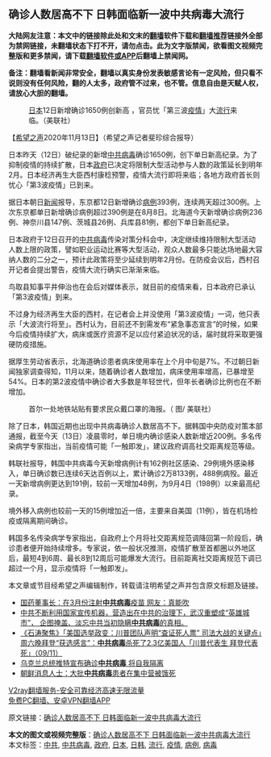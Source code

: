  <h2>确诊人数居高不下 日韩面临新一波中共病毒大流行</h2> <p class="notice"><b>大陆网友注意：本文中的链接除此处和文末的<a href="https://github.com/bannedbook/fanqiang" >翻墙</a>软件下载和<a href="https://github.com/killgcd/justmysocks/blob/master/README.md">翻墙推荐</a>链接外全部为禁网链接，未翻墙状态下打不开，请勿点击。此为文字版禁闻，欲看图文视频完整版和更多禁闻，请下载<a href="https://github.com/bannedbook/fanqiang">翻墙软件或APP</a>后翻墙上禁闻网。</p><p>备注：翻墙看新闻非常安全，翻墙以真实身份发表敏感言论有一定风险，但只看不说则没有任何风险，翻的人太多，政府管不过来，也不管。信息自由是天赋人权，请放心大胆的翻墙。</b></p>  <div class="entry"> <figure><figcaption><a href="https://www.bannedbook.org/bnews/tag/%e6%97%a5%e6%9c%ac/" class="st_tag internal_tag" rel="tag" title="标签 日本 下的日志">日本</a>12日新增确诊1650例创新高 ，官员忧「第三波<a href="https://www.bannedbook.org/bnews/tag/%E7%96%AB%E6%83%85/" class="st_tag internal_tag" rel="tag" title="标签 疫情 下的日志">疫情</a>」大<a href="https://www.bannedbook.org/bnews/tag/%E6%B5%81%E8%A1%8C/" class="st_tag internal_tag" rel="tag" title="标签 流行 下的日志">流行</a>来临。（美联社）</figcaption></figure> <p>【<span class='wp_keywordlink_affiliate'><a href="https://www.soundofhope.org" title="希望之声" target="_blank">希望之声</a></span>2020年11月13日】（希望之声记者斐珍综合报导）</p> <p>日本昨天（12日）破纪录的新增<a href="https://www.bannedbook.org/bnews/tag/%e4%b8%ad%e5%85%b1%e7%97%85%e6%af%92/" class="st_tag internal_tag" rel="tag" title="标签 中共病毒 下的日志">中共病毒</a>确诊1650例，创下单日新高纪录。为了抑制疫情的持续扩散，日本<a href="https://www.bannedbook.org/bnews/tag/%e6%94%bf%e5%ba%9c/" class="st_tag internal_tag" rel="tag" title="标签 政府 下的日志">政府</a>已决定将限制大型活动参与人数的政策延长到明年2月。日本经济再生大臣西村康稔预警，疫情大流行即将来临；各地方政府首长则忧心「第3波疫情」已到来。</p> <p>据日本朝日<span class='wp_keywordlink_affiliate'><a href="https://www.bannedbook.org/" title="新闻">新闻</a></span>报导，东京都12日新增确诊<a href="https://www.bannedbook.org/bnews/tag/%E7%97%85%E4%BE%8B/" class="st_tag internal_tag" rel="tag" title="标签 病例 下的日志">病例</a>393例，连续两天超过300例。上次东京都单日新增确诊病例超过390例是在8月8日。北海道今天新增确诊病例236例、神奈川县147例、茨城县26例、兵库县81例，都创下单日新高纪录。</p>  <p>日本政府于12日召开的<a href="https://www.bannedbook.org/bnews/tag/%e4%b8%ad%e5%85%b1/" class="st_tag internal_tag" rel="tag" title="标签 中共 下的日志">中共</a><a href="https://www.bannedbook.org/bnews/tag/%e7%97%85%e6%af%92/" class="st_tag internal_tag" rel="tag" title="标签 病毒 下的日志">病毒</a>传染对策分科会中，决定继续维持限制大型活动人数上限的政策，譬如职业运动比赛等大型活动，观众人数最多只能达场地最大容纳人数的二分之一，预计此政策将至少延续到明年2月份。在防疫会议后，西村召开记者会提出警告，疫情大流行确实已渐渐来临。</p> <p>鸟取县知事平井伸治也在会后对媒体表示，就目前的疫情来看，日本政府已承认「第3波疫情」到来。</p> <p>不过身为经济再生大臣的西村，在记者会上并没使用「第3波疫情」一词，他只表示「大波流行将至」。西村认为，目前还不到需发布“紧急事态宣言”的时候，如果今后疫情持续扩大，病床或医疗资源不足以应付紧迫状况的话，届时就将采取更强硬防疫措施。</p>  <p>据厚生劳动省表示，北海道确诊患者病床使用率在上个月中旬是7%。不过朝日新闻独家调查得知，11月以来，随着确诊者人数增加，病床使用率增高，已暴增至54%。日本的第2波疫情中确诊者大多数是年轻世代，但年长者确诊比例也在不断增加。</p> <figure><figcaption>首尔一处地铁站贴有要求民众戴口罩的海报。（ 图/ 美联社）</figcaption></figure> <p>除了日本，韩国近期也出现中共病毒确诊人数居高不下。据韩国中央防疫对策本部通报，截至今天（13日）凌晨零时，单日境内确诊感染人数新增近200例。多名传染病学专家指出，当前疫情可能「一触即发」，建议政府调高社交距离规范等级。</p> <p>韩联社报导，韩国中共病毒今天新增病例计有162例社区感染、29例境外感染移入，单日确诊数已连续6天达百例以上，累计确诊2万8133例，488例病殁。最近一天新增病例更达到191例，较前一天增加48例，为9月4日（198例）以来最高纪录。</p>  <p>境外移入病例也较前一天的15例增加近一倍，主要来自美国（11例），皆在机场检疫或隔离期间确诊。</p> <p>韩国多名传染病学专家指出，自政府上个月将社交距离规范调降回第一阶段后，确诊患者便开始持续增多。专家说，依一般状况推测，疫情扩散至首都圈以外地区后，最短4到6周、最长8到12周后可能爆发大流行。目前距离社交距离规范下调已超过一个月，显示疫情将「一触即发」。</p> <p>本文章或节目经希望之声编辑制作，转载请注明希望之声并包含原文标题及链接。</p>  <ul class='op-related-articles' title='相关阅读'> <li><a href='https://www.bannedbook.org/bnews/cbnews/20201112/1429687.html' target='_blank'>国药董事长：在3月份注射<b>中共病毒</b>疫苗 网友：真能吹</a></li> <li><a href='https://www.bannedbook.org/bnews/bannedvideo/20201111/1429553.html' target='_blank'>中共不断利用国家宣传机器，营造出在中共的治理下，武汉重塑成“英雄城市”， 企图掩盖、淡忘中共当初隐瞒<b>中共病毒</b>的真相。</a></li> <li><a href='https://www.bannedbook.org/bnews/bannedvideo/20201110/1428518.html' target='_blank'>《石涛聚焦》「美国选举政变：川普团队声明“查证死人票” 司法大战的关键点」周六晚拜登“获选感言”：<b>中共病毒</b>杀死了2.3亿美国人「川普代表生 拜登代表死」（09/11）</a></li> <li><a href='https://www.bannedbook.org/bnews/worldnews/20201110/1428501.html' target='_blank'>乌克兰总统推特宣布确诊<b>中共病毒</b> 将自我隔离</a></li> <li><a href='https://www.bannedbook.org/bnews/comments/20201109/1428238.html' target='_blank'>朝鲜消息人士：大批<b>中共病毒</b>患者在集中营被饿死</a></li> </ul> <p class="texttj"> <a href="https://www.bannedbook.org/forum23/topic22702.html" target="_blank">V2ray翻墙服务-安全可靠经济高速无限流量</a><br/> <a href="https://github.com/bannedbook/fanqiang/wiki/%E7%A6%81%E9%97%BB%E7%BD%91%E5%AE%89%E5%8D%93%E7%BF%BB%E5%A2%99%E6%96%B0%E9%97%BBAPP" target="_blank">免费PC翻墙、安卓VPN翻墙APP</a></p><p>原文链接：<a class="src_link"  href="https://www.soundofhope.org/post/442384" target="_blank">确诊人数居高不下 日韩面临新一波中共病毒大流行</a></p><a name='sharetosocial'></a>       <div><b>本文的图文或视频完整版</b>：<a href='https://www.bannedbook.org/bnews/comments/20201113/1430506.html'>确诊人数居高不下 日韩面临新一波中共病毒大流行</a></div>  </div><!--END ENTRY--> <div class="postfooter"> <div>本文标签：<a href="https://www.bannedbook.org/bnews/tag/%e4%b8%ad%e5%85%b1/" rel="tag">中共</a>, <a href="https://www.bannedbook.org/bnews/tag/%e4%b8%ad%e5%85%b1%e7%97%85%e6%af%92/" rel="tag">中共病毒</a>, <a href="https://www.bannedbook.org/bnews/tag/%e6%94%bf%e5%ba%9c/" rel="tag">政府</a>, <a href="https://www.bannedbook.org/bnews/tag/%e6%97%a5%e6%9c%ac/" rel="tag">日本</a>, <a href="https://www.bannedbook.org/bnews/tag/%E6%97%A5%E9%9F%A9/" rel="tag">日韩</a>, <a href="https://www.bannedbook.org/bnews/tag/%E6%B5%81%E8%A1%8C/" rel="tag">流行</a>, <a href="https://www.bannedbook.org/bnews/tag/%E7%96%AB%E6%83%85/" rel="tag">疫情</a>, <a href="https://www.bannedbook.org/bnews/tag/%E7%97%85%E4%BE%8B/" rel="tag">病例</a>, <a href="https://www.bannedbook.org/bnews/tag/%e7%97%85%e6%af%92/" rel="tag">病毒</a></div>  </div><!--END POSTFOOTER--> 